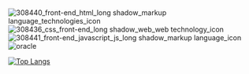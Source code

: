 
###



![308440_front-end_html_long shadow_markup language_technologies_icon](https://github.com/sonji406/sonji406/assets/133579214/126045c6-0e43-4164-8876-23448ae27096)
![308436_css_front-end_long shadow_web_web technology_icon](https://github.com/sonji406/sonji406/assets/133579214/7a19b162-966d-4ace-bc0e-2015cb8b53ed)
![308441_front-end_javascript_js_long shadow_markup language_icon](https://github.com/sonji406/sonji406/assets/133579214/7d3cc83b-1604-4201-a1cf-c6f5e8e87bf5)
![oracle](https://github.com/sonji406/sonji406/assets/133579214/61038680-3f08-44ca-ada2-ce291cfdd92b)

[![Top Langs](https://github-readme-stats.vercel.app/api/top-langs/?username=sonji406&size_weight=0.5&count_weight=0.5)](https://github.com/anuraghazra/github-readme-stats)
